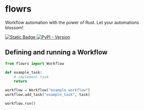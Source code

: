# flowrs
Workflow automation with the power of Rust. Let your automations blossom!

<a href="https://pypi.org/project/flowrs/">
	<img alt="Static Badge" src="https://img.shields.io/badge/pip-flowrs-blue">
</a>
<a href="https://pypi.org/project/flowrs/">
	<img alt="PyPI - Version" src="https://img.shields.io/pypi/v/flowrs?color=green">
</a>

## Defining and running a Workflow
```python
from flowrs import Workflow

def example_task:
	# implement task
	return

workflow = Workflow("example_workflow")
workflow.add_task("example_task", task)

workflow.run()
```
